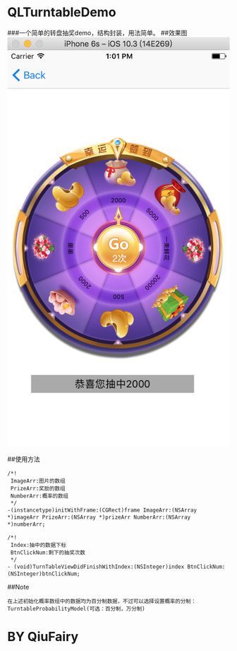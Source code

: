 # QLTurntableDemo
###一个简单的转盘抽奖demo，结构封装，用法简单。
##效果图
 ![image](https://github.com/QiuFairy/QLTurntableDemo/raw/master/QLTurntableDemo@2x.png)

##使用方法

```objc
/*!
 ImageArr:图片的数组
 PrizeArr:奖励的数组
 NumberArr:概率的数组
 */
-(instancetype)initWithFrame:(CGRect)frame ImageArr:(NSArray *)imageArr PrizeArr:(NSArray *)prizeArr NumberArr:(NSArray *)numberArr;
```
```objc
/*!
 Index:抽中的数据下标
 BtnClickNum:剩下的抽奖次数
 */
- (void)TurnTableViewDidFinishWithIndex:(NSInteger)index BtnClickNum:(NSInteger)btnClickNum;
```
##Note
```objc
在上述初始化概率数组中的数据均为百分制数据，不过可以选择设置概率的分制：TurntableProbabilityModel(可选：百分制，万分制)
```

# BY QiuFairy 
